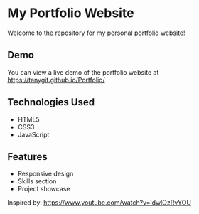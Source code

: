# My Portfolio Website

Welcome to the repository for my personal portfolio website!
## Demo

You can view a live demo of the portfolio website at https://tanygit.github.io/Portfolio/
## Technologies Used

- HTML5
- CSS3
- JavaScript
## Features

- Responsive design
- Skills section
- Project showcase

Inspired by: https://www.youtube.com/watch?v=ldwlOzRvYOU
